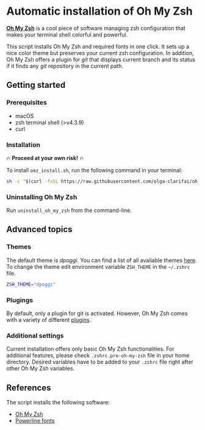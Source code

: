 # Automatic installation of Oh My Zsh

**[Oh My Zsh](https://github.com/ohmyzsh/ohmyzsh)** is a cool piece of software managing zsh configuration that makes your terminal shell colorful and powerful. 

This script installs Oh My Zsh and required fonts in one click. It sets up a nice color theme but preserves your current zsh configuration. In addition, Oh My Zsh offers a plugin for *git* that displays current branch and its status if it finds any *git* repository in the current path. 

## Getting started

### Prerequisites
- macOS
- zsh terminal shell (>v4.3.9)
- curl

### Installation

🔥 **Proceed at your own risk!** 🔥

To install `omz_install.sh`, run the following command in your terminal:

```sh
sh -c "$(curl -fsSL https://raw.githubusercontent.com/olga-clarifai/oh_my_zsh/main/omz_install.sh)"
```

### Uninstalling Oh My Zsh

Run `uninstall_oh_my_zsh` from the command-line.

## Advanced topics

### Themes

The default theme is *dpoggi*. You can find a list of all available themes [here](https://github.com/ohmyzsh/ohmyzsh/wiki/Themes). To change the theme edit environment variable `ZSH_THEME` in the `~/.zshrc` file. 

```sh
ZSH_THEME="dpoggi"
```

### Plugings

By default, only a plugin for git is activated. However, Oh My Zsh comes with a variety of different [plugins](https://github.com/ohmyzsh/ohmyzsh/wiki/Plugins).

### Additional settings

Current installation offers only basic Oh My Zsh functionalities. For additional features, please check `.zshrc.pre-oh-my-zsh` file in your home directory. Desired variables have to be added to your `.zshrc` file right after other Oh My Zsh variables.

## References

The script installs the following software:
- [Oh My Zsh](https://github.com/ohmyzsh/ohmyzsh)
- [Powerline fonts](https://github.com/powerline/fonts)
